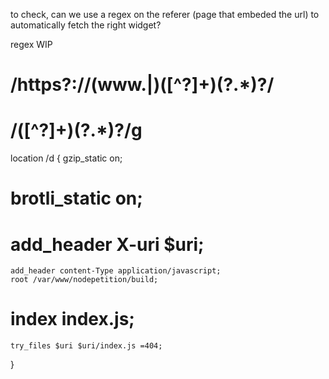 to check, can we use a regex on the referer (page that embeded the url) to automatically fetch the right widget?

regex WIP

# /https?:\/\/(www.|)([^\?]+)(\?.*)?/

# /([^\?]+)(\?.*)?/g

location /d {
gzip_static on;

# brotli_static on;

# add_header X-uri $uri;

    add_header content-Type application/javascript;
    root /var/www/nodepetition/build;

# index index.js;

    try_files $uri $uri/index.js =404;

}
